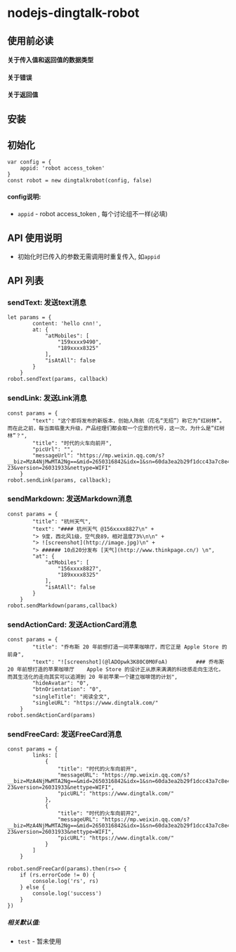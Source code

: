 # nodejs-dingtalk-robot


## 使用前必读

#### 关于传入值和返回值的数据类型

#### 关于错误

#### 关于返回值


## 安装


## 初始化

	var config = {
		appid: 'robot access_token'
	}
	const robot = new dingtalkrobot(config, false)

#### config说明:
- `appid` - robot access_token , 每个讨论组不一样(必填)


## API 使用说明

- 初始化时已传入的参数无需调用时重复传入, 如`appid`


## API 列表

### sendText: 发送text消息

	let params = {
            content: 'hello cnn!',
            at: {
                "atMobiles": [
                    "159xxxx9490",
                    "189xxxx8325"
                ],
                "isAtAll": false
            }
        }
    robot.sendText(params, callback)

### sendLink: 发送Link消息

	const params = {
            "text": "这个即将发布的新版本，创始人陈航（花名“无招”）称它为“红树林”。而在此之前，每当面临重大升级，产品经理们都会取一个应景的代号，这一次，为什么是“红树林”？",
            "title": "时代的火车向前开",
            "picUrl": "",
            "messageUrl": "https://mp.weixin.qq.com/s?__biz=MzA4NjMwMTA2Ng==&mid=2650316842&idx=1&sn=60da3ea2b29f1dcc43a7c8e4a7c97a16&scene=2&srcid=09189AnRJEdIiWVaKltFzNTw&from=timeline&isappinstalled=0&key=&ascene=2&uin=&devicetype=android-23&version=26031933&nettype=WIFI"
        }
	robot.sendLink(params, callback);

### sendMarkdown: 发送Markdown消息

	const params = {
            "title": "杭州天气",
            "text": "#### 杭州天气 @156xxxx8827\n" +
            "> 9度，西北风1级，空气良89，相对温度73%\n\n" +
            "> ![screenshot](http://image.jpg)\n" +
            "> ###### 10点20分发布 [天气](http://www.thinkpage.cn/) \n",
            "at": {
                "atMobiles": [
                    "156xxxx8827",
                    "189xxxx8325"
                ],
                "isAtAll": false
            }
        }
    robot.sendMarkdown(params,callback)

### sendActionCard: 发送ActionCard消息

	const params = {
            "title": "乔布斯 20 年前想打造一间苹果咖啡厅，而它正是 Apple Store 的前身",
            "text": "![screenshot](@lADOpwk3K80C0M0FoA)         ### 乔布斯 20 年前想打造的苹果咖啡厅    Apple Store 的设计正从原来满满的科技感走向生活化，而其生活化的走向其实可以追溯到 20 年前苹果一个建立咖啡馆的计划",
            "hideAvatar": "0",
            "btnOrientation": "0",
            "singleTitle": "阅读全文",
            "singleURL": "https://www.dingtalk.com/"
        }
    robot.sendActionCard(params)

### sendFreeCard: 发送FreeCard消息

	const params = {
            links: [
                {
                    "title": "时代的火车向前开",
                    "messageURL": "https://mp.weixin.qq.com/s?__biz=MzA4NjMwMTA2Ng==&mid=2650316842&idx=1&sn=60da3ea2b29f1dcc43a7c8e4a7c97a16&scene=2&srcid=09189AnRJEdIiWVaKltFzNTw&from=timeline&isappinstalled=0&key=&ascene=2&uin=&devicetype=android-23&version=26031933&nettype=WIFI",
                    "picURL": "https://www.dingtalk.com/"
                },
                {
                    "title": "时代的火车向前开2",
                    "messageURL": "https://mp.weixin.qq.com/s?__biz=MzA4NjMwMTA2Ng==&mid=2650316842&idx=1&sn=60da3ea2b29f1dcc43a7c8e4a7c97a16&scene=2&srcid=09189AnRJEdIiWVaKltFzNTw&from=timeline&isappinstalled=0&key=&ascene=2&uin=&devicetype=android-23&version=26031933&nettype=WIFI",
                    "picURL": "https://www.dingtalk.com/"
                }
            ]
        }

    robot.sendFreeCard(params).then(rs=> {
        if (rs.errorCode != 0) {
            console.log('rs', rs)
        } else {
            console.log('success')
        }
    })

##### 相关默认值:
- `test` - 暂未使用
